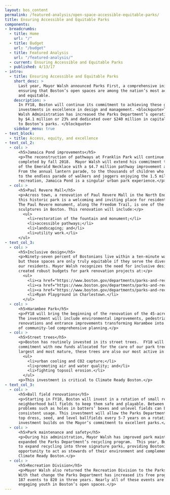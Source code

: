 ```yaml
---
layout: bos_content
permalink: /featured-analysis/open-space-accessible-equitable-parks/
title: Ensuring Accessible and Equitable Parks
components:
- breadcrumbs:
  - title: Home
    url: "/"
  - title: Budget
    url: "/budget"
  - title: Featured Analysis
    url: "/featured-analysis/"
  - current: Ensuring Accessible and Equitable Parks
  - published: 4/13/17
- intro:
  - title: Ensuring Accessible and Equitable Parks
    short_desc: >
      Last year, Mayor Walsh announced Parks First, a comprehensive initiative 
      ensuring that Boston’s open spaces are among the nation’s most accessible 
      and equitable. 
    description: >
      In FY18, Boston will continue its commitment to achieving these goals through 
      investments in excellence in design and management. <blockquote>To date, the 
      Walsh Administration has increased the Parks Department’s operating funding 
      by $4.1 million or 23% and dedicated over $240 million in capital funds 
      to Boston’s parks. </blockquote>
    sidebar_menu: true
- text_block:
  - title: Access, equity, and excellence
- text_col_2:
  - col: >
      <h5>Jamaica Pond improvements</h5>
      <p>The reconstruction of pathways at Franklin Park will continue this year and be 
      completed by fall 2018.  Mayor Walsh will extend his commitment to usage and safety 
      of the Emerald Necklace with a $4.7 million pathway improvement around Jamaica Pond. 
      From the annual lantern parade, to the thousands of children who learn boating, 
      to the endless parade of walkers and joggers enjoying the 1.5 mile loop for 
      recreation, Jamaica Pond is a singular urban park experience.</p>
  - col: >
      <h5>Paul Revere Mall</h5>
      <p>Across town, a renovation of Paul Revere Mall in the North End will ensure that 
      this historic park is a welcoming and inviting place for residents and visitors. 
      The Paul Revere monument, along the Freedom Trail, is one of the most photographed 
      sculptures in Boston. This renovation will include:</p>
        <ul>
          <li>restoration of the fountain and monument;</li>
          <li>accessible pathways;</li>
          <li>landscaping; and</li>
          <li>utility work.</li>
      </ul>
- text_col_3:
  - col: >
      <h5>Inclusive design</h5>
      <p>Ninety-seven percent of Bostonians live within a ten-minute walk of a park, 
      but those spaces are only truly equitable if they serve the diverse needs of all 
      our residents. Mayor Walsh recognizes the need for inclusive design and has 
      created robust budgets for park renovation projects at:</p>
        <ul>
          <li><a href="https://www.boston.gov/departments/parks-and-recreation/martins-park">Martin’s Park</a> in the Seaport;</li>
          <li><a href="https://www.boston.gov/departments/parks-and-recreation/improvements-smith-playground">Smith Playground</a> in Allston;</li>
          <li><a href="https://www.boston.gov/departments/parks-and-recreation/improvements-mcconnell-playground">McConnell</a> and <a href="https://www.boston.gov/departments/parks-and-recreation/improvements-garvey-playground">Garvey</a> Parks in Dorchester; and</li>
          <li>Ryan Playground in Charlestown.</li>
        </ul>
  - col: >
      <h5>Harambee Park</h5>
      <p>FY18 will bring the beginning of the renovation of the 45-acre Harambee Park. 
      The investment will include environmental improvements, pedestrian pathways, field 
      renovations and entrance improvements transforming Harambee into a premier example 
      of community-led comprehensive planning.</p>
  - col: >
      <h5>Street trees</h5>
      <p>Boston has routinely invested in its street trees.  FY18 will see a renewed 
      commitment with new funds allocated for the care of our park trees. Often Boston’s 
      largest and most mature, these trees are also our most active in:</p>
        <ul>
          <li>urban cooling and CO2 capture;</li>
          <li>promoting air and water quality; and</li>
          <li>fighting topsoil erosion.</li>
        </ul>
      <p>This investment is critical to Climate Ready Boston.</p>
- text_col_3:
  - col: >
      <h5>Ball field renovations</h5>
      <p>Starting in FY18, Boston will invest in a rotation of small renovations to 
      neighborhood ball fields to keep them safe and playable. Between major renovations, 
      problems such as holes in batters’ boxes and unlevel fields can build up due to 
      consistent usage. This investment will allow the Parks Department to aerate, edge, 
      top dress, seed, and level ballfields every 5-7 years on a rotating basis. This new 
      investment builds on the Mayor’s commitment to excellent parks.</p>
  - col: >
      <h5>Park maintenance and safety</h5>
      <p>During his administration, Mayor Walsh has improved park maintenance and safety and 
      expanded the Parks Department’s recycling program.  This year, Boston will continue 
      to expand recycling into three signature parks, providing Bostonians with an 
      opportunity to act as stewards of their environment and complement the city’s 
      Climate Ready Boston.</p>      
  - col: >
      <h5>Recreation Division</h5>
      <p>Mayor Walsh also returned the Recreation Division to the Parks Department. 
      With that change the Parks Department has increased its free programming from 
      187 events to 820 in three years. Nearly all of these events are focused on 
      engaging youth in Boston’s open spaces.</p>
---
```

